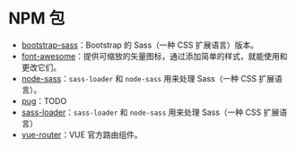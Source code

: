 # NPM 包

- [bootstrap-sass](./NPM包/bootstrap-sass.md)：Bootstrap 的 Sass（一种 CSS 扩展语言）版本。
- [font-awesome](./NPM包/font-awesome.md)：提供可缩放的矢量图标，通过添加简单的样式，就能使用和更改它们。
- [node-sass](./NPM包/node-sass.md)：`sass-loader` 和 `node-sass` 用来处理 Sass（一种 CSS 扩展语言）。
- [pug](./NPM包/pug.md)：TODO
- [sass-loader](./NPM包/sass-loader.md)：`sass-loader` 和 `node-sass` 用来处理 Sass（一种 CSS 扩展语言）
- [vue-router](./NPM包/vue-router.md)：VUE 官方路由组件。